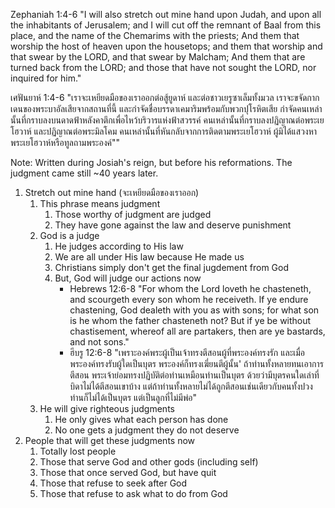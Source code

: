 Zephaniah 1:4-6 "I will also stretch out mine hand upon Judah, and upon all the inhabitants of Jerusalem; and I will cut off the remnant of Baal from this place, and the name of the Chemarims with the priests; And them that worship the host of heaven upon the housetops; and them that worship and that swear by the LORD, and that swear by Malcham; And them that are turned back from the LORD; and those that have not sought the LORD, nor inquired for him."

เศฟันยาห์ 1:4-6 "เราจะเหยียดมือของเราออกต่อสู้ยูดาห์ และต่อชาวเยรูซาเล็มทั้งมวล เราจะขจัดกากเดนของพระบาอัลเสียจากสถานที่นี้ และกำจัดชื่อบรรดาเคมาริมพร้อมกับพวกปุโรหิตเสีย กำจัดคนเหล่านั้นที่กราบลงบนดาดฟ้าหลังคาตึกเพื่อไหว้บริวารแห่งฟ้าสวรรค์ คนเหล่านั้นที่กราบลงปฏิญาณต่อพระเยโฮวาห์ และปฏิญาณต่อพระมิลโคม คนเหล่านั้นที่หันกลับจากการติดตามพระเยโฮวาห์ ผู้มิได้แสวงหาพระเยโฮวาห์หรือทูลถามพระองค์""

Note: Written during Josiah's reign, but before his reformations. The judgment came still ~40 years later.

1. Stretch out mine hand (จะเหยียดมือของเราออก)
   1. This phrase means judgment
      1. Those worthy of judgment are judged
      2. They have gone against the law and deserve punishment
   2. God is a judge
      1. He judges according to His law
      2. We are all under His law because He made us
        1. Christians simply don't get the final jugdement from God
        2. But, God will judge our actions now
            - Hebrews 12:6-8 "For whom the Lord loveth he chasteneth, and scourgeth every son whom he receiveth. If ye endure chastening, God dealeth with you as with sons; for what son is he whom the father chasteneth not? But if ye be without chastisement, whereof all are partakers, then are ye bastards, and not sons."
            - ฮีบรู 12:6-8 "เพราะองค์พระผู้เป็นเจ้าทรงตีสอนผู้ที่พระองค์ทรงรัก และเมื่อพระองค์ทรงรับผู้ใดเป็นบุตร พระองค์ก็ทรงเฆี่ยนตีผู้นั้น' ถ้าท่านทั้งหลายทนเอาการตีสอน พระเจ้าย่อมทรงปฏิบัติต่อท่านเหมือนท่านเป็นบุตร ด้วยว่ามีบุตรคนใดเล่าที่บิดาไม่ได้ตีสอนเขาบ้าง แต่ถ้าท่านทั้งหลายไม่ได้ถูกตีสอนเช่นเดียวกับคนทั้งปวง ท่านก็ไม่ได้เป็นบุตร แต่เป็นลูกที่ไม่มีพ่อ"
   3. He will give righteous judgments
      1. He only gives what each person has done
      2. No one gets a judgment they do not deserve
2. People that will get these judgments now
   1. Totally lost people
   2. Those that serve God and other gods (including self)
   3. Those that once served God, but have quit
   4. Those that refuse to seek after God
   5. Those that refuse to ask what to do from God